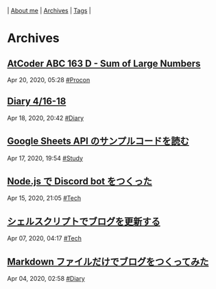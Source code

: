 | [About me](https://franknyro.github.io/blog/) | [Archives](https://franknyro.github.io/blog/archives) | [Tags](https://franknyro.github.io/blog/tags) |

# Archives
## [AtCoder ABC 163 D - Sum of Large Numbers](https://franknyro.github.io/blog/archives/202004200528)
Apr 20, 2020, 05:28 [#Procon](https://franknyro.github.io/blog/tags/procon)

## [Diary 4/16-18](https://franknyro.github.io/blog/archives/202004182042)
Apr 18, 2020, 20:42 [#Diary](https://franknyro.github.io/blog/tags/diary)

## [Google Sheets API のサンプルコードを読む](https://franknyro.github.io/blog/archives/202004171954)
Apr 17, 2020, 19:54 [#Study](https://franknyro.github.io/blog/tags/study)

## [Node.js で Discord bot をつくった](https://franknyro.github.io/blog/archives/202004152105)
Apr 15, 2020, 21:05 [#Tech](https://franknyro.github.io/blog/tags/tech)

## [シェルスクリプトでブログを更新する](https://franknyro.github.io/blog/archives/202004070417)
Apr 07, 2020, 04:17 [#Tech](https://franknyro.github.io/blog/tags/tech)

## [Markdown ファイルだけでブログをつくってみた](https://franknyro.github.io/blog/archives/202004040258)
Apr 04, 2020, 02:58 [#Diary](https://franknyro.github.io/blog/tags/diary)
